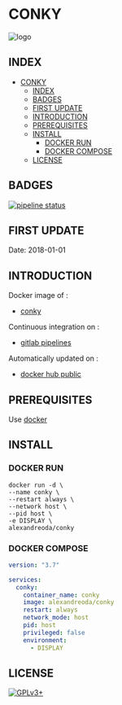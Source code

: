 # CONKY

![logo](https://assets.gitlab-static.net/uploads/-/system/project/avatar/12904439/large.png)

## INDEX

- [CONKY](#conky)
  - [INDEX](#index)
  - [BADGES](#badges)
  - [FIRST UPDATE](#first-update)
  - [INTRODUCTION](#introduction)
  - [PREREQUISITES](#prerequisites)
  - [INSTALL](#install)
    - [DOCKER RUN](#docker-run)
    - [DOCKER COMPOSE](#docker-compose)
  - [LICENSE](#license)

## BADGES

[![pipeline status](https://gitlab.com/oda-alexandre/conky/badges/master/pipeline.svg)](https://gitlab.com/oda-alexandre/conky/commits/master)

## FIRST UPDATE

Date: 2018-01-01

## INTRODUCTION

Docker image of :

- [conky](https://github.com/brndnmtthws/conky)

Continuous integration on :

- [gitlab pipelines](https://gitlab.com/oda-alexandre/conky/pipelines)

Automatically updated on :

- [docker hub public](https://hub.docker.com/r/alexandreoda/conky)

## PREREQUISITES

Use [docker](https://www.docker.com)

## INSTALL

### DOCKER RUN

```\
docker run -d \
--name conky \
--restart always \
--network host \
--pid host \
-e DISPLAY \
alexandreoda/conky
```

### DOCKER COMPOSE

```yml
version: "3.7"

services:
  conky:
    container_name: conky
    image: alexandreoda/conky
    restart: always
    network_mode: host
    pid: host
    privileged: false
    environment:
      - DISPLAY
```

## LICENSE

[![GPLv3+](http://gplv3.fsf.org/gplv3-127x51.png)](https://gitlab.com/oda-alexandre/conky/blob/master/LICENSE)
